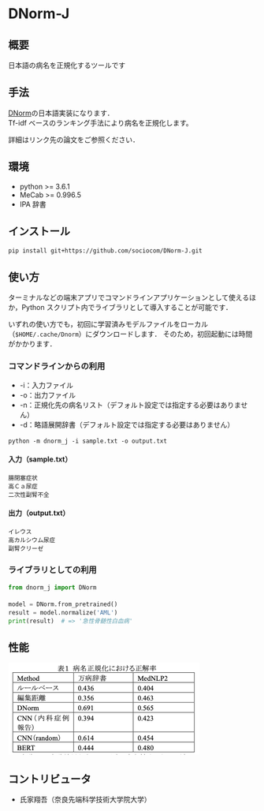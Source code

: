 # DNorm-J

## 概要

日本語の病名を正規化するツールです

## 手法

[DNorm](https://www.ncbi.nlm.nih.gov/pmc/articles/PMC3810844/)の日本語実装になります．  
Tf-idf ベースのランキング手法により病名を正規化します。

詳細はリンク先の論文をご参照ください．

## 環境

- python >= 3.6.1
- MeCab >= 0.996.5
- IPA 辞書

## インストール

```
pip install git+https://github.com/sociocom/DNorm-J.git
```

## 使い方

ターミナルなどの端末アプリでコマンドラインアプリケーションとして使えるほか，Python スクリプト内でライブラリとして導入することが可能です．

いずれの使い方でも，初回に学習済みモデルファイルをローカル（`$HOME/.cache/Dnorm`）にダウンロードします．
そのため，初回起動には時間がかかります．

### コマンドラインからの利用

- -i：入力ファイル
- -o：出力ファイル
- -n：正規化先の病名リスト（デフォルト設定では指定する必要はありません）
- -d：略語展開辞書（デフォルト設定では指定する必要はありません）

`python -m dnorm_j -i sample.txt -o output.txt`

#### 入力（sample.txt）

```
腸閉塞症状
高Ｃａ尿症
二次性副腎不全
```

#### 出力（output.txt）

```
イレウス
高カルシウム尿症
副腎クリーゼ
```

### ライブラリとしての利用

```python
from dnorm_j import DNorm

model = DNorm.from_pretrained()
result = model.normalize('AML')
print(result)  # => '急性骨髄性白血病'
```

## 性能

![image](accuracy.png)

## コントリビュータ

- 氏家翔吾（奈良先端科学技術大学院大学）
